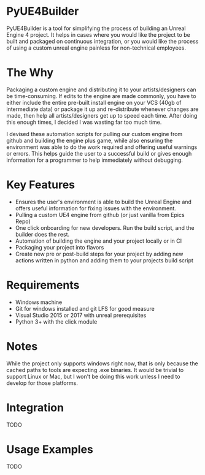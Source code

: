 # PyUE4Builder
PyUE4Builder is a tool for simplifying the process of building an Unreal Engine 4 project. It helps in cases where you would like the project to be built and packaged on continuous integration, or you would like the process of using a custom unreal engine painless for non-technical employees.

# The Why
Packaging a custom engine and distributing it to your artists/designers can be time-consuming. If edits to the engine are made commonly, you have to either include the entire pre-built install engine on your VCS (40gb of intermediate data) or package it up and re-distribute whenever changes are made, then help all artists/designers get up to speed each time. After doing this enough times, I decided I was wasting far too much time.

I devised these automation scripts for pulling our custom engine from github and building the engine plus game, while also ensuring the environment was able to do the work required and offering useful warnings or errors. This helps guide the user to a successful build or gives enough information for a programmer to help immediately without debugging.

# Key Features
* Ensures the user's environment is able to build the Unreal Engine and offers useful information for fixing issues with the environment.
* Pulling a custom UE4 engine from github (or just vanilla from Epics Repo)
* One click onboarding for new developers. Run the build script, and the builder does the rest.
* Automation of building the engine and your project locally or in CI
* Packaging your project into flavors
* Create new pre or post-build steps for your project by adding new actions written in python and adding them to your projects build script

# Requirements
* Windows machine
* Git for windows installed and git LFS for good measure
* Visual Studio 2015 or 2017 with unreal prerequisites
* Python 3+ with the click module

# Notes
While the project only supports windows right now, that is only because the cached paths to tools are expecting .exe binaries. It would be trivial to support Linux or Mac, but I won't be doing this work unless I need to develop for those platforms.

# Integration
TODO

# Usage Examples
TODO
